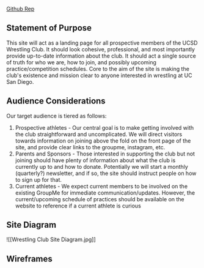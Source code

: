 [Github Rep](https://github.com/DOteroCaldwell/ucsd-wrestling)

## Statement of Purpose

This site will act as a landing page for all prospective members of the UCSD Wrestling Club. It should look cohesive, professional, and most importantly provide up-to-date information about the club. It should act a single source of truth for who we are, how to join, and possibly upcoming practice/competition schedules. Core to the aim of the site is making the club's existence and mission clear to anyone interested in wrestling at UC San Diego.

## Audience Considerations

Our target audience is tiered as follows:
1. Prospective athletes - Our central goal is to make getting involved with the club straightforward and uncomplicated. We will direct visitors towards information on joining above the fold on the front page of the site, and provide clear links to the groupme, instagram, etc.
2. Parents and Sponsors - Those interested in supporting the club but not joining should have plenty of information about what the club is currently up to and how to donate. Potentially we will start a monthly (quarterly?) newsletter, and if so, the site should instruct people on how to sign up for that.
3. Current athletes - We expect current members to be involved on the existing GroupMe for immediate communication/updates. However, the current/upcoming schedule of practices should be available on the website to reference if a current athlete is curious

## Site Diagram

![[Wrestling Club Site Diagram.jpg]]

## Wireframes

